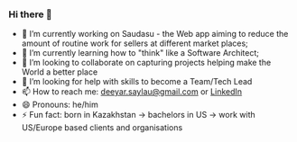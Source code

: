 ### Hi there 👋

- 🔭 I’m currently working on Saudasu - the Web app aiming to reduce the amount of routine work for sellers at different market places;
- 🌱 I’m currently learning how to "think" like a Software Architect;
- 👯 I’m looking to collaborate on capturing projects helping make the World a better place
- 🤔 I’m looking for help with skills to become a Team/Tech Lead
- 📫 How to reach me: [deeyar.saylau@gmail.com](mailto:deeyar.saylau@gmail.com) or [LinkedIn](https://www.linkedin.com/in/deeyar-saylau/) 
- 😄 Pronouns: he/him
- ⚡ Fun fact: born in Kazakhstan -> bachelors in US -> work with US/Europe based clients and organisations
